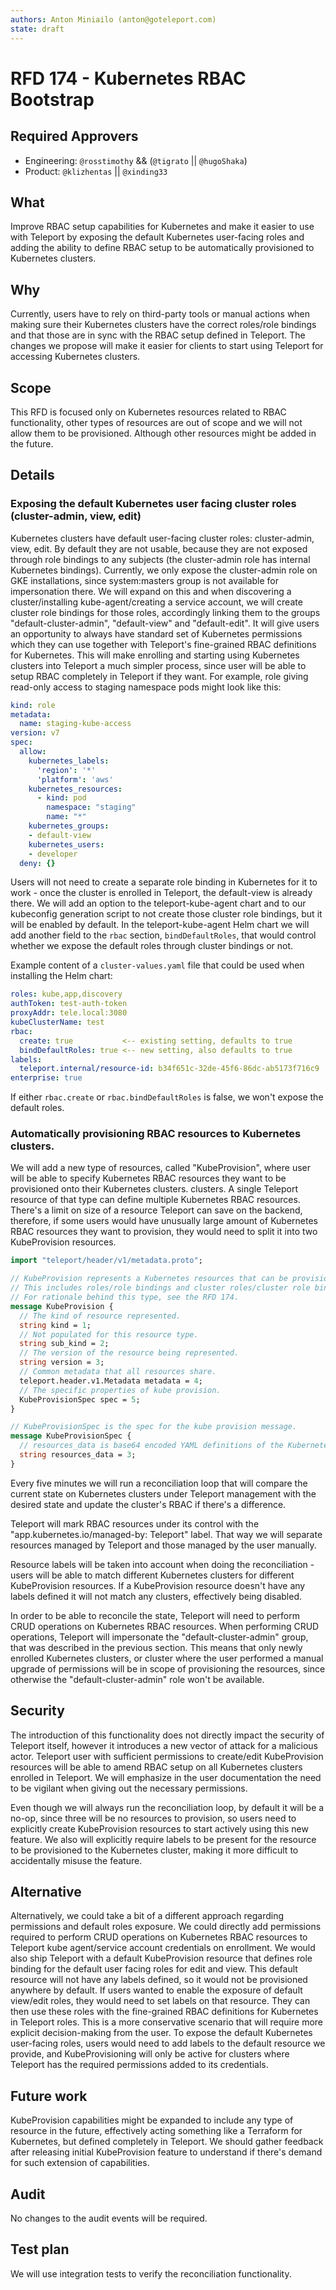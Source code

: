 ```yaml
---
authors: Anton Miniailo (anton@goteleport.com)
state: draft
---
```


# RFD 174 - Kubernetes RBAC Bootstrap

## Required Approvers

- Engineering: `@rosstimothy` && (`@tigrato` || `@hugoShaka`)
- Product: `@klizhentas` || `@xinding33`

## What

Improve RBAC setup capabilities for Kubernetes and make it easier to use with Teleport by exposing
the default Kubernetes user-facing roles and adding the ability to define RBAC setup to be
automatically provisioned to Kubernetes clusters.

## Why

Currently, users have to rely on third-party tools or manual actions
when making sure their Kubernetes clusters have the correct roles/role bindings and that those are in sync with the RBAC setup defined in Teleport.
The changes we propose will make it easier for clients to start using Teleport for accessing Kubernetes clusters.

## Scope

This RFD is focused only on Kubernetes resources related to RBAC functionality, other types of resources are out of scope
and we will not allow them to be provisioned. Although other resources might be added in the future.

## Details

### Exposing the default Kubernetes user facing cluster roles (cluster-admin, view, edit)

Kubernetes clusters have default user-facing cluster roles: cluster-admin, view, edit. By default they are not usable, because
they are not exposed through role bindings to any subjects (the cluster-admin role has internal Kubernetes bindings). 
Currently, we only expose the cluster-admin role on GKE
installations, since system:masters group is not available for impersonation there. We will expand on this and when
discovering a cluster/installing kube-agent/creating a service account, we will
create cluster role bindings for those roles, accordingly linking them to the groups "default-cluster-admin", "default-view" and
"default-edit". It will give users an opportunity to always have standard set of Kubernetes permissions which they can use together
with Teleport's fine-grained RBAC definitions for Kubernetes. This will make enrolling and starting using Kubernetes clusters
into Teleport a much simpler process, since user will be able to setup RBAC completely in Teleport if they want. For example,
role giving read-only access to staging namespace pods might look like this:

```yaml
kind: role
metadata:
  name: staging-kube-access
version: v7
spec:
  allow:
    kubernetes_labels:
      'region': '*'
      'platform': 'aws'
    kubernetes_resources:
      - kind: pod
        namespace: "staging"
        name: "*"
    kubernetes_groups:
    - default-view
    kubernetes_users:
    - developer
  deny: {}
```

Users will not need to create a separate role binding in Kubernetes for it to work - once the cluster is enrolled in Teleport, the default-view is already there.
We will add an option to the teleport-kube-agent chart and to our
kubeconfig generation script to not create those cluster role bindings, but it will be enabled by default. 
In the teleport-kube-agent Helm chart we will add another field to the `rbac` section, `bindDefaultRoles`, that would control whether we expose the default
roles through cluster bindings or not.

Example content of a `cluster-values.yaml` file that could be used when installing the Helm chart:
```yaml
roles: kube,app,discovery
authToken: test-auth-token
proxyAddr: tele.local:3080
kubeClusterName: test
rbac:
  create: true           <-- existing setting, defaults to true
  bindDefaultRoles: true <-- new setting, also defaults to true
labels:
  teleport.internal/resource-id: b34f651c-32de-45f6-86dc-ab5173f716c9
enterprise: true
```

If either `rbac.create` or `rbac.bindDefaultRoles` is false, we won't expose the default roles.

### Automatically provisioning RBAC resources to Kubernetes clusters.

We will add a new type of resources, called "KubeProvision", where user will be able to specify Kubernetes RBAC resources they want to
be provisioned onto their Kubernetes clusters.
clusters. A single Teleport resource of that type can define multiple Kubernetes RBAC resources. There's a limit on size of a resource Teleport
can save on the backend, therefore, if some users would have unusually large amount of Kubernetes RBAC resources they want to provision, they would
need to split it into two KubeProvision resources.

```protobuf
import "teleport/header/v1/metadata.proto";

// KubeProvision represents a Kubernetes resources that can be provisioned on the Kubernetes clusters.
// This includes roles/role bindings and cluster roles/cluster role bindings.
// For rationale behind this type, see the RFD 174.
message KubeProvision {
  // The kind of resource represented.
  string kind = 1;
  // Not populated for this resource type.
  string sub_kind = 2;
  // The version of the resource being represented.
  string version = 3;
  // Common metadata that all resources share.
  teleport.header.v1.Metadata metadata = 4;
  // The specific properties of kube provision.
  KubeProvisionSpec spec = 5;
}

// KubeProvisionSpec is the spec for the kube provision message.
message KubeProvisionSpec {
  // resources_data is base64 encoded YAML definitions of the Kubernetes resources.
  string resources_data = 3;
}
```

Every five minutes we will run a reconciliation loop that will compare the current state on Kubernetes clusters under
Teleport management with the desired state and update the cluster's RBAC if there's a difference.

Teleport will mark RBAC resources under its control with the "app.kubernetes.io/managed-by: Teleport" label. That way we will
separate resources managed by Teleport and those managed by the user manually.

Resource labels will be taken into account when doing the reconciliation - users will be able to match different
Kubernetes clusters for different KubeProvision resources. If a KubeProvision resource doesn't have any labels defined it
will not match any clusters, effectively being disabled.

In order to be able to reconcile the state, Teleport will need to perform CRUD operations on Kubernetes RBAC resources.
When performing CRUD operations, Teleport will impersonate the "default-cluster-admin" group, that was described in the previous
section. This means that only newly enrolled
Kubernetes clusters, or cluster where the user performed a manual upgrade of permissions will be in scope of provisioning the resources,
since otherwise the "default-cluster-admin" role won't be available.

## Security

The introduction of this functionality does not directly impact the security of Teleport
itself, however it introduces a new vector of attack for a malicious actor.
Teleport user with sufficient permissions to create/edit KubeProvision resources
will be able to amend RBAC setup on all Kubernetes clusters enrolled in Teleport.
We will emphasize in the user documentation the need to be vigilant when giving out
the necessary permissions.

Even though we will always run the reconciliation loop, by default it will be a no-op, since three will
be no resources to provision, so users need to explicitly create KubeProvision resources to start actively using this new feature.
We also will explicitly require labels to be present for the resource to be provisioned to the Kubernetes cluster, making it 
more difficult to accidentally misuse the feature.

## Alternative

Alternatively, we could take a bit of a different approach regarding permissions and default roles exposure.
We could directly add permissions required to perform CRUD operations on Kubernetes RBAC resources to 
Teleport kube agent/service account credentials on enrollment. We would also ship Teleport with a default KubeProvision 
resource that defines role binding for the default user facing roles for edit and view. This default resource will not have any
labels defined, so it would not be provisioned anywhere by default. If users wanted to enable the exposure of default view/edit roles,
they would need to set labels on that resource. They can then use these roles with the fine-grained RBAC definitions for Kubernetes
in Teleport roles. This is a more conservative scenario that will require more explicit decision-making from the user. 
To expose the default Kubernetes user-facing roles, users would need to add labels to the default resource we provide,
and KubeProvisioning will only be active for clusters where Teleport has the required permissions added to its credentials.

## Future work

KubeProvision capabilities might be expanded to include any type of resource in the future, effectively acting something like a 
Terraform for Kubernetes, but defined completely in Teleport. We should gather feedback after releasing initial KubeProvision
feature to understand if there's demand for such extension of capabilities.

## Audit

No changes to the audit events will be required.

## Test plan

We will use integration tests to verify the reconciliation functionality.